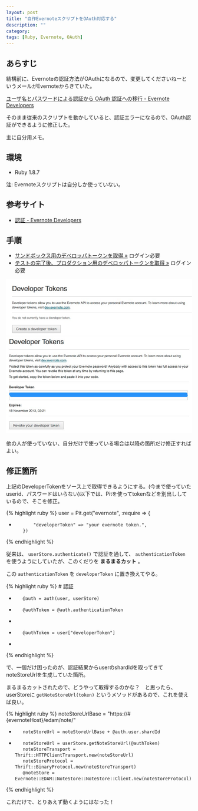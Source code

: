 ```yaml
---
layout: post
title: "自作EvernoteスクリプトをOAuth対応する"
description: ""
category: 
tags: [Ruby, Evernote, OAuth]
---
```


## あらすじ

結構前に、Evernoteの認証方法がOAuthになるので、変更してくださいねーというメールがEvernoteからきていた。

[ユーザ名とパスワードによる認証から OAuth 認証への移行 - Evernote Developers](http://dev.evernote.com/intl/jp/documentation/cloud/chapters/Transition.php)

そのまま従来のスクリプトを動かしていると、認証エラーになるので、OAuth認証ができるように修正した。

主に自分用メモ。

## 環境

- Ruby 1.8.7

注: Evernoteスクリプトは自分しか使っていない。

## 参考サイト

- [認証 - Evernote Developers](http://dev.evernote.com/intl/jp/documentation/cloud/chapters/Authentication.php#devtoken)

## 手順

- [サンドボックス用のデベロッパトークンを取得 »](https://sandbox.evernote.com/api/DeveloperToken.action) ログイン必要
- [テストの完了後、プロダクション用のデベロッパトークンを取得 »](https://www.evernote.com/api/DeveloperToken.action) ログイン必要

![img](/static/images/EvernoteOAuth-0.jpg)
![img](/static/images/EvernoteOAuth-1.jpg)

他の人が使っていない、自分だけで使っている場合は以降の箇所だけ修正すればよい。

## 修正箇所

上記のDeveloperTokenをソース上で取得できるようにする。(今まで使っていたuserid、パスワードはいらない)以下では、Pitを使ってtokenなどを別出ししているので、そこを修正。

{% highlight ruby %}
         user = Pit.get("evernote", :require => {
+            "developerToken" => "your evernote token.",
         })
{% endhighlight %}

従来は、 `userStore.authenticate()` で認証を通して、 `authenticationToken` を使うようにしていたが、このくだりを **まるまるカット** 。

この `authenticationToken` を `developerToken` に置き換えてやる。

{% highlight ruby %}
         # 認証
-        @auth = auth(user, userStore)
-        @authToken = @auth.authenticationToken
-       
+        @authToken = user["developerToken"]
+
{% endhighlight %}

で、一個だけ困ったのが、認証結果からuserのshardIdを取ってきてnoteStoreUrlを生成していた箇所。

まるまるカットされたので、どうやって取得するのかな？　と思ったら、userStoreに `getNoteStoreUrl(token)` というメソッドがあるので、これを使えば良い。

{% highlight ruby %}
         noteStoreUrlBase = "https://#{evernoteHost}/edam/note/"
-        noteStoreUrl = noteStoreUrlBase + @auth.user.shardId
+        noteStoreUrl = userStore.getNoteStoreUrl(@authToken)
         noteStoreTransport = Thrift::HTTPClientTransport.new(noteStoreUrl)
         noteStoreProtocol = Thrift::BinaryProtocol.new(noteStoreTransport)
         @noteStore = Evernote::EDAM::NoteStore::NoteStore::Client.new(noteStoreProtocol)
{% endhighlight %}

これだけで、とりあえず動くようにはなった！
